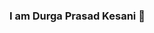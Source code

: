 ### I am Durga Prasad Kesani 👋

<!--
**DurgaKesani/DurgaKesani** is a ✨ _special_ ✨ repository because its `README.md` (this file) appears on your GitHub profile.

Here are some ideas to get you started:

- 🔭 I’m currently working on ...
- 🌱 I’m currently learning AWS Cloud, MS-Azure
- 👯 I’m looking to collaborate on Open Source
- 🤔 I’m looking for help with any technical documentation
- 💬 Ask me about Spring Boot, Spring Batch, Spring Cloud
- 📫 How to reach me: Twitter @iamtelugu
- 😄 Pronouns: ...
- ⚡ Fun fact: 
-->
